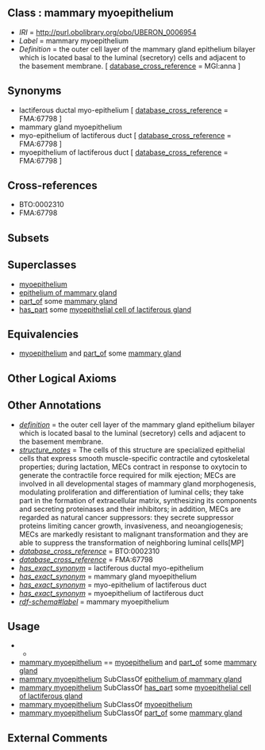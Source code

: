 
## Class : mammary myoepithelium

 * *IRI* = http://purl.obolibrary.org/obo/UBERON_0006954
 * *Label* = mammary myoepithelium
 * *Definition* = the outer cell layer of the mammary gland epithelium bilayer which is located basal to the luminal (secretory) cells and adjacent to the basement membrane. [ [database_cross_reference](../../ef/oboInOwl#hasDbXref.md) = MGI:anna ]

## Synonyms

 * lactiferous ductal myo-epithelium [ [database_cross_reference](../../ef/oboInOwl#hasDbXref.md) = FMA:67798 ]
 * mammary gland myoepithelium
 * myo-epithelium of lactiferous duct [ [database_cross_reference](../../ef/oboInOwl#hasDbXref.md) = FMA:67798 ]
 * myoepithelium of lactiferous duct [ [database_cross_reference](../../ef/oboInOwl#hasDbXref.md) = FMA:67798 ]

## Cross-references

 * BTO:0002310
 * FMA:67798

## Subsets


## Superclasses

 * [myoepithelium](../../UBERON/20/UBERON_0000420.md)
 * [epithelium of mammary gland](../../UBERON/44/UBERON_0003244.md)
 * [part_of](../../BFO/50/BFO_0000050.md) some [mammary gland](../../UBERON/11/UBERON_0001911.md)
 * [has_part](../../BFO/51/BFO_0000051.md) some [myoepithelial cell of lactiferous gland](../../CL/16/CL_1000416.md)

## Equivalencies

 * [myoepithelium](../../UBERON/20/UBERON_0000420.md) and [part_of](../../BFO/50/BFO_0000050.md) some [mammary gland](../../UBERON/11/UBERON_0001911.md)

## Other Logical Axioms


## Other Annotations

 * *[definition](../../IAO/15/IAO_0000115.md)* = the outer cell layer of the mammary gland epithelium bilayer which is located basal to the luminal (secretory) cells and adjacent to the basement membrane.
 * *[structure_notes](../../UBPROP/10/UBPROP_0000010.md)* = The cells of this structure are specialized epithelial cells that express smooth muscle-specific contractile and cytoskeletal properties; during lactation, MECs contract in response to oxytocin to generate the contractile force required for milk ejection; MECs are involved in all developmental stages of mammary gland morphogenesis, modulating proliferation and differentiation of luminal cells; they take part in the formation of extracellular matrix, synthesizing its components and secreting proteinases and their inhibitors; in addition, MECs are regarded as natural cancer suppressors: they secrete suppressor proteins limiting cancer growth, invasiveness, and neoangiogenesis; MECs are markedly resistant to malignant transformation and they are able to suppress the transformation of neighboring luminal cells[MP]
 * *[database_cross_reference](../../ef/oboInOwl#hasDbXref.md)* = BTO:0002310
 * *[database_cross_reference](../../ef/oboInOwl#hasDbXref.md)* = FMA:67798
 * *[has_exact_synonym](../../ym/oboInOwl#hasExactSynonym.md)* = lactiferous ductal myo-epithelium
 * *[has_exact_synonym](../../ym/oboInOwl#hasExactSynonym.md)* = mammary gland myoepithelium
 * *[has_exact_synonym](../../ym/oboInOwl#hasExactSynonym.md)* = myo-epithelium of lactiferous duct
 * *[has_exact_synonym](../../ym/oboInOwl#hasExactSynonym.md)* = myoepithelium of lactiferous duct
 * *[rdf-schema#label](../../el/rdf-schema#label.md)* = mammary myoepithelium

## Usage

 * -
 * [mammary myoepithelium](../../UBERON/54/UBERON_0006954.md) == [myoepithelium](../../UBERON/20/UBERON_0000420.md) and [part_of](../../BFO/50/BFO_0000050.md) some [mammary gland](../../UBERON/11/UBERON_0001911.md)
 * [mammary myoepithelium](../../UBERON/54/UBERON_0006954.md) SubClassOf [epithelium of mammary gland](../../UBERON/44/UBERON_0003244.md)
 * [mammary myoepithelium](../../UBERON/54/UBERON_0006954.md) SubClassOf [has_part](../../BFO/51/BFO_0000051.md) some [myoepithelial cell of lactiferous gland](../../CL/16/CL_1000416.md)
 * [mammary myoepithelium](../../UBERON/54/UBERON_0006954.md) SubClassOf [myoepithelium](../../UBERON/20/UBERON_0000420.md)
 * [mammary myoepithelium](../../UBERON/54/UBERON_0006954.md) SubClassOf [part_of](../../BFO/50/BFO_0000050.md) some [mammary gland](../../UBERON/11/UBERON_0001911.md)

## External Comments

